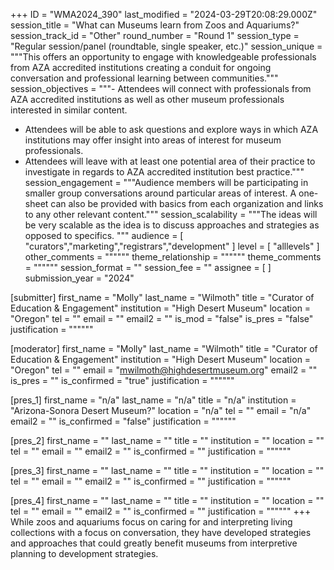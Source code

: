 +++
ID = "WMA2024_390"
last_modified = "2024-03-29T20:08:29.000Z"
session_title = "What can Museums learn from Zoos and Aquariums?"
session_track_id = "Other"
round_number = "Round 1"
session_type = "Regular session/panel (roundtable, single speaker, etc.)"
session_unique = """This offers an opportunity to engage with knowledgeable professionals from AZA accredited institutions creating a conduit for ongoing conversation and professional learning between communities."""
session_objectives = """- Attendees will connect with professionals from AZA accredited institutions as well as other museum professionals interested in similar content.
- Attendees will be able to ask questions and explore ways in which AZA institutions may offer insight into areas of interest for museum professionals.
- Attendees will leave with at least one potential area of their practice to investigate in regards to AZA accredited institution best practice."""
session_engagement = """Audience members will be participating in smaller group conversations around particular areas of interest. A one-sheet can also be provided with basics from each organization and links to any other relevant content."""
session_scalability = """The ideas will be very scalable as the idea is to discuss approaches and strategies as opposed to specifics.
"""
audience = [ "curators","marketing","registrars","development" ]
level = [ "alllevels" ]
other_comments = """"""
theme_relationship = """"""
theme_comments = """"""
session_format = ""
session_fee = ""
assignee = [  ]
submission_year = "2024"

[submitter]
first_name = "Molly"
last_name = "Wilmoth"
title = "Curator of Education & Engagement"
institution = "High Desert Museum"
location = "Oregon"
tel = ""
email = ""
email2 = ""
is_mod = "false"
is_pres = "false"
justification = """"""

[moderator]
first_name = "Molly"
last_name = "Wilmoth"
title = "Curator of Education & Engagement"
institution = "High Desert Museum"
location = "Oregon"
tel = ""
email = "mwilmoth@highdesertmuseum.org"
email2 = ""
is_pres = ""
is_confirmed = "true"
justification = """"""

[pres_1]
first_name = "n/a"
last_name = "n/a"
title = "n/a"
institution = "Arizona-Sonora Desert Museum?"
location = "n/a"
tel = ""
email = "n/a"
email2 = ""
is_confirmed = "false"
justification = """"""

[pres_2]
first_name = ""
last_name = ""
title = ""
institution = ""
location = ""
tel = ""
email = ""
email2 = ""
is_confirmed = ""
justification = """"""

[pres_3]
first_name = ""
last_name = ""
title = ""
institution = ""
location = ""
tel = ""
email = ""
email2 = ""
is_confirmed = ""
justification = """"""

[pres_4]
first_name = ""
last_name = ""
title = ""
institution = ""
location = ""
tel = ""
email = ""
email2 = ""
is_confirmed = ""
justification = """"""
+++
While zoos and aquariums focus on caring for and interpreting living collections with a focus on conversation, they have developed strategies and approaches that could greatly benefit museums from interpretive planning to development strategies.
